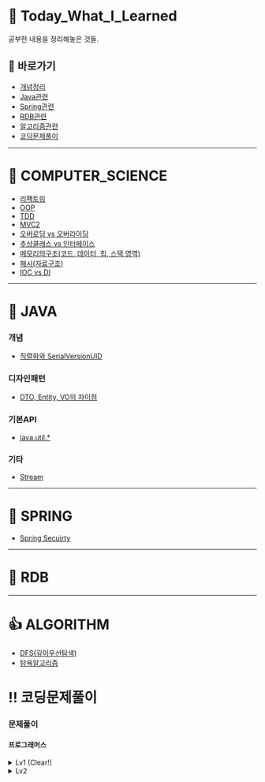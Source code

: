 # :green_book: Today_What_I_Learned
공부한 내용을 정리해놓은 것들.

## :link: 바로가기
- [개념정리](https://github.com/HK-An/today_i_learned#school-computer_science)
- [Java관련](https://github.com/HK-An/today_i_learned#space_invader-java)
- [Spring관련](https://github.com/HK-An/today_i_learned#leaves-spring)
- [RDB관련](https://github.com/HK-An/today_i_learned#floppy_disk-rdb)
- [알고리즘관련](https://github.com/HK-An/today_i_learned#1-algorithm)
- [코딩문제풀이](https://github.com/HK-An/today_i_learned#bangbang-코딩문제풀이)
***
# :school: COMPUTER_SCIENCE
- [리팩토링](https://github.com/HK-An/today_i_learned/blob/main/COMPUTER_SCIENCE/refactoring/refactoring_definition.md)
- [OOP](https://github.com/HK-An/today_i_learned/blob/main/COMPUTER_SCIENCE/oop/oop_definition.md)
- [TDD](https://github.com/HK-An/today_i_learned/blob/main/COMPUTER_SCIENCE/tdd/tdd_definition.md)
- [MVC2](https://github.com/HK-An/today_i_learned/blob/main/COMPUTER_SCIENCE/mvc/definition.md)
- [오버로딩 vs 오버라이딩](https://github.com/HK-An/today_i_learned/blob/main/COMPUTER_SCIENCE/overrloading_vs_overriding.md)
- [추상클래스 vs 인터페이스](https://github.com/HK-An/today_i_learned/blob/main/JAVA/concept/interface_vs_abstract.md)
- [메모리의구조(코드, 데이터, 힙, 스택 영역)](https://github.com/HK-An/today_i_learned/blob/main/COMPUTER_SCIENCE/memory/structure.md)
- [해시(자료구조)](https://github.com/HK-An/today_i_learned/blob/main/COMPUTER_SCIENCE/hash/definition.md)
- [IOC vs DI](https://github.com/HK-An/today_i_learned/blob/main/COMPUTER_SCIENCE/DI_vs_IOC.md)
***
# :space_invader: JAVA
### 개념
- [직렬화와 SerialVersionUID](https://github.com/HK-An/today_i_learned/blob/main/JAVA/concept/serialize_definition.md)
### 디자인패턴
- [DTO, Entity, VO의 차이점](https://github.com/HK-An/today_i_learned/blob/main/JAVA/design/differences_between_dto_entitity_vo.md)
### 기본API
- [java.util.*](https://github.com/HK-An/today_i_learned/blob/main/JAVA/api/java.util.all.md)
### 기타
- [Stream](https://github.com/HK-An/today_i_learned/blob/main/JAVA/streams_definition_and_usage.md)
***
# :leaves: SPRING
- [Spring Secuirty](https://github.com/HK-An/today_i_learned/blob/main/SPRING/security/definition.md)
***
# :floppy_disk: RDB
***
# :+1: ALGORITHM
- [DFS(깊이우선탐색)](https://github.com/HK-An/today_i_learned/blob/main/ALGORITHM/DFS/definition.md)
- [탐욕알고리즘](https://github.com/HK-An/today_i_learned/blob/main/ALGORITHM/greedy/definition.md)

# :bangbang: 코딩문제풀이
### 문제풀이
#### 프로그래머스
<details>
  <summary>Lv1 (Clear!)</summary>

  **LV1 진행률: 100.00%(55/55)**
<img src="https://s3.us-west-2.amazonaws.com/secure.notion-static.com/0790cda2-3ac5-49d8-8f6d-b0ac56eb10d2/Untitled.png?X-Amz-Algorithm=AWS4-HMAC-SHA256&X-Amz-Content-Sha256=UNSIGNED-PAYLOAD&X-Amz-Credential=AKIAT73L2G45EIPT3X45%2F20220627%2Fus-west-2%2Fs3%2Faws4_request&X-Amz-Date=20220627T132150Z&X-Amz-Expires=86400&X-Amz-Signature=7a7af63a4e478e14e83de9bfafa72ebc42a179fa15d9047437236816a32cc9ec&X-Amz-SignedHeaders=host&response-content-disposition=filename%20%3D%22Untitled.png%22&x-id=GetObject">
- [신고결과받기](https://github.com/HK-An/today_i_learned/blob/main/CODING/practice/programmers/lv1/report_result.md)    
- [로또의 최고 순위와 최저 순위](https://github.com/HK-An/today_i_learned/blob/main/CODING/practice/programmers/lv1/lotto.md)
- [가운데 글자 가져오기](https://github.com/HK-An/today_i_learned/blob/main/CODING/practice/programmers/lv1/get_center_character.md)
- [신규 아이디 추천](https://github.com/HK-An/today_i_learned/blob/main/CODING/practice/programmers/lv1/id_recommendation.md)
- [2016년](https://github.com/HK-An/today_i_learned/blob/main/CODING/practice/programmers/lv1/yerar2016.md)
- [숫자 문자열과 영단어](https://github.com/HK-An/today_i_learned/blob/main/CODING/practice/programmers/lv1/converting_game.md)
- [내적](https://github.com/HK-An/today_i_learned/blob/main/CODING/practice/programmers/lv1/dot_product.md)
- [키패드 누르기](https://github.com/HK-An/today_i_learned/blob/main/CODING/practice/programmers/lv1/pressing_keypad.md)
- [K번째 수](https://github.com/HK-An/today_i_learned/blob/main/CODING/practice/programmers/lv1/kth_number.md)
- [크레인 인형뽑기 게임](https://github.com/HK-An/today_i_learned/blob/main/CODING/practice/programmers/lv1/claw_crane_game.md)
- [없는 숫자 더하기](https://github.com/HK-An/today_i_learned/blob/main/CODING/practice/programmers/lv1/sum_of_absence_number.md)
- [음양 더하기](https://github.com/HK-An/today_i_learned/blob/main/CODING/practice/programmers/lv1/positive_and_negative.md)
- [소수 만들기](https://github.com/HK-An/today_i_learned/blob/main/CODING/practice/programmers/lv1/making_prime_number.md)
- [체육복](https://github.com/HK-An/today_i_learned/blob/main/CODING/practice/programmers/lv1/pe_clothes.md)
- [폰켓몬](https://github.com/HK-An/today_i_learned/blob/main/CODING/practice/programmers/lv1/pocketmon.md)
- [모의고사](https://github.com/HK-An/today_i_learned/blob/main/CODING/practice/programmers/lv1/trial_exam.md)
- [실패율](https://github.com/HK-An/today_i_learned/blob/main/CODING/practice/programmers/lv1/failure_rate.md)
- [약수의 개수와 덧셈](https://github.com/HK-An/today_i_learned/blob/main/CODING/practice/programmers/lv1/divisor.md)
- [3진법 뒤집기](https://github.com/HK-An/today_i_learned/blob/main/CODING/practice/programmers/lv1/reverse_ternary.md)
- [예산](https://github.com/HK-An/today_i_learned/blob/main/CODING/practice/programmers/lv1/budget.md)
- [두 개 뽑아서 더하기](https://github.com/HK-An/today_i_learned/blob/main/CODING/practice/programmers/lv1/pick_and_sum.md)
- [최소직사각형](https://github.com/HK-An/today_i_learned/blob/main/CODING/practice/programmers/lv1/namecard.md)
- [나머지가 1이 되는 수 찾기](https://github.com/HK-An/today_i_learned/blob/main/CODING/practice/programmers/lv1/remain.md)
- [부족한 금액 계산하기](https://github.com/HK-An/today_i_learned/blob/main/CODING/practice/programmers/lv1/price_of_rides.md)
- [비밀지도](https://github.com/HK-An/today_i_learned/blob/main/CODING/practice/programmers/lv1/secret_map.md)
- [같은 숫자는 싫어](https://github.com/HK-An/today_i_learned/blob/main/CODING/practice/programmers/lv1/remove_duplicated.md)
- [다트 게임](https://github.com/HK-An/today_i_learned/blob/main/CODING/practice/programmers/lv1/dart_game.md)
- [나누어 떨어지는 숫자 배열](https://github.com/HK-An/today_i_learned/blob/main/CODING/practice/programmers/lv1/no_remains.md)
- [두 정수 사이의 합](https://github.com/HK-An/today_i_learned/blob/main/CODING/practice/programmers/lv1/sum_of_two_numbers.md)
- [문자열 내 마음대로 정렬하기](https://github.com/HK-An/today_i_learned/blob/main/CODING/practice/programmers/lv1/arranging_string.md)
- [문자열 내 p와 y의 개수](https://github.com/HK-An/today_i_learned/blob/main/CODING/practice/programmers/lv1/num_of_p_and_y.md)
- [문자열 내림차순으로 배치하기](https://github.com/HK-An/today_i_learned/blob/main/CODING/practice/programmers/lv1/num_of_p_and_y0.md)
- [문자열 다루기 기본](https://github.com/HK-An/today_i_learned/blob/main/CODING/practice/programmers/lv1/string_for_biginner.md)
- [소수 찾기](https://github.com/HK-An/today_i_learned/blob/main/CODING/practice/programmers/lv1/find_prime_number.md)
- [수박수박수박수박수박수?](https://github.com/HK-An/today_i_learned/blob/main/CODING/practice/programmers/lv1/reiterate.md)
- [문자열을 정수로 바꾸기](https://github.com/HK-An/today_i_learned/blob/main/CODING/practice/programmers/lv1/parseInt.md)
- [시저 암호](https://github.com/HK-An/today_i_learned/blob/main/CODING/practice/programmers/lv1/ceasar_cipher.md)
- [약수의 합](https://github.com/HK-An/today_i_learned/blob/main/CODING/practice/programmers/lv1/sum_of_divisor.md)
- [이상한 문자 만들기](https://github.com/HK-An/today_i_learned/blob/main/CODING/practice/programmers/lv1/weird_string.md)
- [자릿수 더하기](https://github.com/HK-An/today_i_learned/blob/main/CODING/practice/programmers/lv1/sum_of_digits.md)
- [자연수 뒤집어 배열로 만들기](https://github.com/HK-An/today_i_learned/blob/main/CODING/practice/programmers/lv1/reversing_number.md)
- [정수 내림차순으로 배치하기](https://github.com/HK-An/today_i_learned/blob/main/CODING/practice/programmers/lv1/int_order_by_desc.md)
- [정수 제곱근 판별](https://github.com/HK-An/today_i_learned/blob/main/CODING/practice/programmers/lv1/judge_squart.md)
- [제일 작은 수 제거하기](https://github.com/HK-An/today_i_learned/blob/main/CODING/practice/programmers/lv1/removing_smallest.md)
- [짝수와 홀수](https://github.com/HK-An/today_i_learned/blob/main/CODING/practice/programmers/lv1/even_and_odd.md)
- [최대공약수와 최소공배수](https://github.com/HK-An/today_i_learned/blob/main/CODING/practice/programmers/lv1/gcd_and_lcm.md)
- [콜라츠 추측](https://github.com/HK-An/today_i_learned/blob/main/CODING/practice/programmers/lv1/collatz_conjecture.md)
- [평균 구하기](https://github.com/HK-An/today_i_learned/blob/main/CODING/practice/programmers/lv1/get_average.md)
- [햐샤드 수](https://github.com/HK-An/today_i_learned/blob/main/CODING/practice/programmers/lv1/harshad_number.md)
- [핸드폰 번호 가리기](https://github.com/HK-An/today_i_learned/blob/main/CODING/practice/programmers/lv1/masking_number.md)
- [행렬의 덧셈](https://github.com/HK-An/today_i_learned/blob/main/CODING/practice/programmers/lv1/sum_of_arrays.md)
- [x만큼 간격이 있는 n개의 숫자](https://github.com/HK-An/today_i_learned/blob/main/CODING/practice/programmers/lv1/gap_numbers.md)
- [직사각형 별찍기](https://github.com/HK-An/today_i_learned/blob/main/CODING/practice/programmers/lv1/stars.md)
</details>

<details>
  <summary>Lv2</summary>

- [문자열압축](https://github.com/HK-An/today_i_learned/blob/main/ALGORITHM/practice/programmers/lv2/string_compression.md)
</details>
